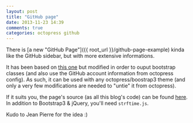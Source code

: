 ```yaml
---
layout: post
title: "GitHub page"
date: 2013-11-23 14:39
comments: true
categories: octopress github
---
```



There is [a new "GitHub Page"]({{ root_url }}/github-page-example) kinda like
the GitHub sidebar, but with more extensive informations.

It has been based on [this one][1] but modified in order to ouput bootstrap
classes (and also use the GitHub account information from octopress config). As
such, it can be used with any octopress/boostrap3 theme (and only a very few
modifications are needed to "untie" it from octopress).

<!-- more -->

If it suits you, the page's source (as all this blog's code) can be found
[here][2]. In addition to Bootstrap3 & jQuery, you'll need `strftime.js`.

Kudo to Jean Pierre for the idea :)

[1]: http://carlboettiger.info/software.html
[2]: https://github.com/kAworu/octostrap3/blob/gh-pages-src/source/github-page-example/index.html
